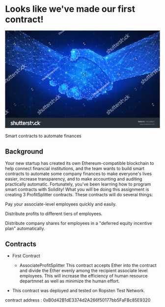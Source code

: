 # Looks like we've made our first contract!
![Looks like we've made our first contract!](stockphoto.png)


Smart contracts to automate finances

## Background
Your new startup has created its own Ethereum-compatible blockchain to help connect financial institutions, and the team wants to build smart contracts to automate some company finances to make everyone's lives easier, increase transparency, and to make accounting and auditing practically automatic.
Fortunately, you've been learning how to program smart contracts with Solidity! What you will be doing this assignment is creating 3 ProfitSplitter contracts. These contracts will do several things:


Pay your associate-level employees quickly and easily.


Distribute profits to different tiers of employees.


Distribute company shares for employees in a "deferred equity incentive plan" automatically.

## Contracts
- First Contract
  - AssociateProfitSplitter This contract accepts Ether into the contract and divide the Ether evenly among the recipient associate level employees. This will increase the efficiency of human resource departmnet as well as minimize the human effort.

- This contract was deployed and tested on Ropsten Test Network.

contract address : 0xB0d42B1dE3374d2A266f50177bb5FaFBc85E9320
